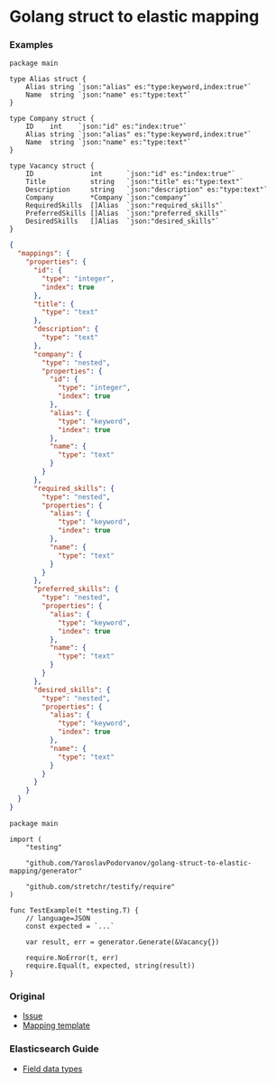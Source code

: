 # Golang struct to elastic mapping

### Examples
```golang
package main

type Alias struct {
    Alias string `json:"alias" es:"type:keyword,index:true"`
    Name  string `json:"name" es:"type:text"`
}

type Company struct {
    ID    int    `json:"id" es:"index:true"`
    Alias string `json:"alias" es:"type:keyword,index:true"`
    Name  string `json:"name" es:"type:text"`
}

type Vacancy struct {
	ID              int      `json:"id" es:"index:true"`
	Title           string   `json:"title" es:"type:text"`
	Description     string   `json:"description" es:"type:text"`
	Company         *Company `json:"company"`
	RequiredSkills  []Alias  `json:"required_skills"`
	PreferredSkills []Alias  `json:"preferred_skills"`
	DesiredSkills   []Alias  `json:"desired_skills"`
}
```
```json
{
  "mappings": {
    "properties": {
      "id": {
        "type": "integer",
        "index": true
      },
      "title": {
        "type": "text"
      },
      "description": {
        "type": "text"
      },
      "company": {
        "type": "nested",
        "properties": {
          "id": {
            "type": "integer",
            "index": true
          },
          "alias": {
            "type": "keyword",
            "index": true
          },
          "name": {
            "type": "text"
          }
        }
      },
      "required_skills": {
        "type": "nested",
        "properties": {
          "alias": {
            "type": "keyword",
            "index": true
          },
          "name": {
            "type": "text"
          }
        }
      },
      "preferred_skills": {
        "type": "nested",
        "properties": {
          "alias": {
            "type": "keyword",
            "index": true
          },
          "name": {
            "type": "text"
          }
        }
      },
      "desired_skills": {
        "type": "nested",
        "properties": {
          "alias": {
            "type": "keyword",
            "index": true
          },
          "name": {
            "type": "text"
          }
        }
      }
    }
  }
}
```
```golang
package main

import (
	"testing"

	"github.com/YaroslavPodorvanov/golang-struct-to-elastic-mapping/generator"

	"github.com/stretchr/testify/require"
)

func TestExample(t *testing.T) {
	// language=JSON
	const expected = `...`

	var result, err = generator.Generate(&Vacancy{})

	require.NoError(t, err)
	require.Equal(t, expected, string(result))
}
```

### Original
* [Issue](https://github.com/olivere/elastic/issues/694)
* [Mapping template](https://github.com/olivere/elastic/blob/29ee98974cf1984dfecf53ef772d721fb97cb0b9/recipes/mapping/mapping.go#L26)

### Elasticsearch Guide
* [Field data types](https://www.elastic.co/guide/en/elasticsearch/reference/current/mapping-types.html)
